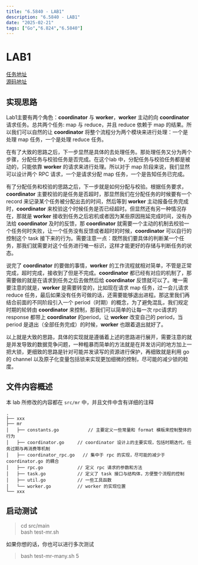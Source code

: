 ```yaml
---
title: "6.5840 - LAB1"
description: "6.5840 - LAB1"
date: "2025-02-21"
tags: ["Go","6.824","6.5840"]
---
```


# LAB1

[任务地址](https://pdos.csail.mit.edu/6.824/labs/lab-mr.html)  
[源码地址](https://github.com/mutezebra/6.5840)

## 实现思路

Lab1主要有两个角色：**coordinator** 与 **worker**，**worker** 主动的向 **coordinator** 请求任务。总共两个任务: map 与 reduce，并且 reduce 依赖于 map 的结果。所以我们可以自然的让 **coordinator** 将整个流程分为两个模块来进行处理：一个是处理 map 任务，一个是处理 reduce 任务。

在有了大致的思路之后，下一步显然是具体的去处理任务。那处理任务又分为两个步骤，分配任务与校验任务是否完成。在这个lab 中，分配任务与校验任务都是被动的，只能依靠 **worker** 的请求来进行处理。所以对于 map 阶段来说，我们显然可以设计两个 RPC 请求，一个是请求分配 map 任务，一个是告知任务已完成。

有了分配任务和校验的思路之后，下一步就是如何分配与校验。根据任务要求，**coordinator** 主要校验的是任务是否超时，那显然我们在分配任务的时候要有一个 record 来记录某个任务被分配出去的时间，然后等到 **worker** 主动报备任务完成时，**coordinator** 来校验这个时候任务是否已经超时。但显然还有另一种情况存在，那就是 **worker** 接收到任务之后宕机或者因为某些原因拖延完成时间，没有办法给 **coordinator** 及时的反馈，那 **coordinator** 就需要一个主动的机制去校验一个任务何时失败，让一个任务没有反馈或者超时的时候，**coordinator** 可以自行的控制这个 task 接下来的行为。需要注意一点：既然我们要具体的判断某一个任务，那我们就需要对这个任务进行唯一标识，这样才能更好的存储与判断任务的状态。

说完了 **coordinator** 的要做的事情，**worker** 的工作流程就相对简单，不管是正常完成，超时完成，接收到了但是不完成。**coordinator** 都已经有对应的机制了，那需要做的就是在请求到任务之后去做然后给 **coordinator** 反馈就可以了。唯一需要注意的就是，**worker** 是需要转变的，比如现在请求 map 任务，过一会儿请求 reduce 任务，最后如果没有任务可做的话，还需要能够退出进程。那这里我们再结合前面的不同阶段引入一个 period（时期）的概念，为了避免混乱，我们规定时期的轮转由 **coordinator** 来控制，那我们可以简单的让每一次 rpc请求的 response 都带上 **coordinator** 的period，让 **worker** 改变自己的 period，当 period 是退出（全部任务完成）的时候，**worker** 也跟着退出就好了。

以上就是大致的思路，具体的实现就是遵循着上述的思路进行展开，需要注意的就是并发导致的数据竞争问题，一种粗暴而简单的方法就是在并发访问的地方加上一把大锁，更细致的思路是针对可能并发读写的资源进行保护，再细致就是利用 go 的 channel 以及原子化变量包括锁来实现更加细微的控制，尽可能的减少锁的粒度。

## 文件内容概述

本 lab 所修改的内容都在 `src/mr` 中，并且文件中含有详细的注释

```
.
├── xxx
├── mr
│   ├── constants.go		   // 主要定义一些常量和 format 模板来控制整体的行为
│   ├── coordinator.go	   // coordinator 设计上的主要实现，包括时期迭代，任务过期与再消费等机制
│   ├── coordinator_rpc.go   // 集中于 rpc 的实现，尽可能的减少于 coordinator.go 的耦合
│   ├── rpc.go			   // 定义 rpc 请求的参数和方法 
│   ├── task.go			   // 定义了 task 接口与结构体，方便整个流程的控制 
│   ├── util.go			   // 一些工具函数
│   └── worker.go 		   // worker 的实现位置
└── xxx

```

## 启动测试
> cd src/main  
> bash test-mr.sh

如果你想的话，你也可以进行多次测试
> bash test-mr-many.sh 5